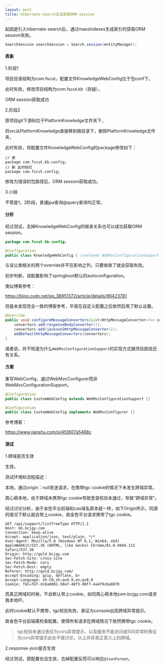 ```yaml
---
layout: post
title: Hibernate-Search无法获取ORM session
---
```


起因是引入hibernate-search后，通过massIndexes生成索引时获取ORM session失败。

```java
SearchSession searchSession = Search.session(entityManager);
```

#### 表象

1.阶段1

项目目录结构为com.fscut，配置文件KnowledgeWebConfig位于包conf下。

此时失败，修改项目结构为com.fscut.kb（存疑），

ORM session获取成功

2.阶段2

原项目git下源码位于PlatformKnowledge文件夹下，

将src从PlatformKnowledge直接移到根目录下，删除PlatformKnowledge文件夹，

此时失败，将配置文件KnowledgeWebConfig的package修改如下：

```
// 原
package com.fscut.kb.config;
// 新 此时标红
package com.fscut.config;
```

修改为错误的包路径后，ORM session获取成功。

3.小结

不管是1，2阶段，普通jpa查询@query查询均正常。

#### 分析

经过测试，去掉KnowledgeWebConfig的继承关系也可以成功获取ORM session。

```java
package com.fscut.kb.config;

@Configuration
public class KnowledgeWebConfig { //extends WebMvcConfigurationSupport {
```

与该父类相关的两个override并不在影响之列，只要继承了就会获取失败。

初步判断，该配置影响了springboot默认的autoconfiguration。

类似博客参考：

https://blog.csdn.net/qq_38951372/article/details/96423781

但是未发现完全一致的博客参考，毕竟在自定义配置之后依然启用了默认设置。

```java
@Override
public void configureMessageConverters(List<HttpMessageConverter<?>> converters) {
    converters.add(responseBodyConverter());
    converters.add(jackson2HttpMessageConverter());
    addDefaultHttpMessageConverters(converters);
}
```

或者说，并不知道为什么`WebMvcConfigurationSupport`的实现方式跟项目路径还有关系。

#### 方案

重写WebConfig，通过WebMvcConfigurer而非WebMvcConfigurationSupport。

```java
@Configuration
public class CustomWebConfig extends WebMvcConfigurationSupport {}

@Configuration
public class CustomWebConfig implements WebMvcConfigurer {}
```

参考博客：

https://www.jianshu.com/p/4f2807a5468c

#### 测试

1.跨域是否生效

生效。

测试环境和流程描述：

本地，通过origin：null发送请求，在携带tgc cookie的情况下未发生跨域异常。

周心萌本地，由于跨域未携带tgc cookie导致登录校验未通过，导致“跨域异常”。

经过讨论分析，由于金色平台前端和cas域名原本就一样，如下Origin所示，同源的情况下默认就会带上cookie，故金色平台请求携带了tgc cookie。

```
GET /api/support/listTreeType HTTP/1.1
Host: kb.bcjgy.com
Connection: keep-alive
Accept: application/json, text/plain, */*
User-Agent: Mozilla/5.0 (Windows NT 6.1; Win64; x64) AppleWebKit/537.36 (KHTML, like Gecko) Chrome/81.0.4044.113 Safari/537.36
Origin: http://gold.bcjgy.com
Sec-Fetch-Site: cross-site
Sec-Fetch-Mode: cors
Sec-Fetch-Dest: empty
Referer: http://gold.bcjgy.com/
Accept-Encoding: gzip, deflate, br
Accept-Language: zh-CN,zh;q=0.9,en;q=0.8
Cookie: TGC=TGT-dc8a6801-50a7-48f3-98f7-4a479c6a0870
```

而真正跨域的时候，不会默认带上cookie，如同周心萌本地zxm.bcjgy.com请求我本地IP。

此时cookie默认不携带，tgc校验失败，表征为console出现跨域异常提示。

故金色平台前端需检查配置，使得所有请求在跨域情况下依然携带tgc cookie。

> tgc校验未通过表征为cors异常提示，以及服务不能访问或500异常时表征为cors异常提示此处不做讨论，以上并非真正意义上的跨域。

2.response-json是否生效

经过测试，原配置也没生效，去掉配置反而可以响应`@JsonFormat`。

